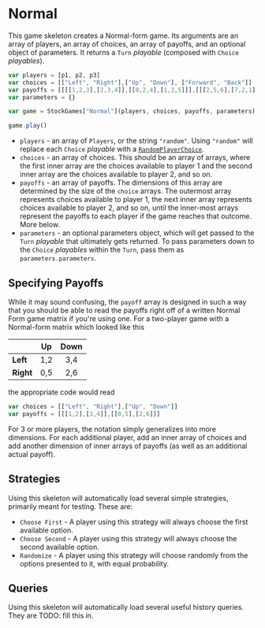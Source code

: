 # Normal

This game skeleton creates a Normal-form game. Its arguments are an array of players, an array of choices, an array of payoffs, and an optional object of parameters. It returns a `Turn` _playable_ (composed with `Choice` _playables_).

```js
var players = [p1, p2, p3]
var choices = [["Left", "Right"],["Up", "Down"], ["Forward", "Back"]]
var payoffs = [[[[1,2,3],[2,3,4]],[[0,2,4],[1,3,5]]],[[[2,5,6],[7,2,1]],[[4,3,1],[2,5,3]]]]
var parameters = {}

var game = StockGames["Normal"](players, choices, payoffs, parameters)

game.play()
```

* `players` - an array of `Players`, or the string `"random"`. Using `"random"` will replace each `Choice` _playable_ with a [`RandomPlayerChoice`](../components/playables/random-player-choice.md).
* `choices` - an array of choices. This should be an array of arrays, where the first inner array are the choices available to player 1 and the second inner array are the choices available to player 2, and so on.
* `payoffs` - an array of payoffs. The dimensions of this array are determined by the size of the `choice` arrays. The outermost array represents choices available to player 1, the next inner array represents choices available to player 2, and so on, until the inner-most arrays represent the payoffs to each player if the game reaches that outcome. More below.
* `parameters` - an optional parameters object, which will get passed to the `Turn` _playable_ that ultimately gets returned. To pass parameters down to the `Choice` _playables_ within the `Turn`, pass them as `parameters.parameters`.



## Specifying Payoffs

While it may sound confusing, the `payoff` array is designed in such a way that you should be able to read the payoffs right off of a written Normal Form game matrix if you're using one. For a two-player game with a Normal-form matrix which looked like this

|         |   Up  |  Down  |
|---------|:-----:|:------:|
|**Left** |  1,2  |  3,4   |
|**Right**|  0,5  |  2,6   |

the appropriate code would read
```js
var choices = [["Left", "Right"],["Up", "Down"]]
var payoffs = [[[1,2],[3,4]],[[0,5],[2,6]]]
```

For 3 or more players, the notation simply generalizes into more dimensions. For each additional player, add an inner array of choices and add another dimension of inner arrays of payoffs (as well as an additional actual payoff).


## Strategies

Using this skeleton will automatically load several simple strategies, primarily meant for testing. These are:

* `Choose First` - A player using this strategy will always choose the first available option.
* `Choose Second` - A player using this strategy will always choose the second available option.
* `Randomize` - A player using this strategy will choose randomly from the options presented to it, with equal probability.

## Queries

Using this skeleton will automatically load several useful history queries. They are TODO: fill this in.
